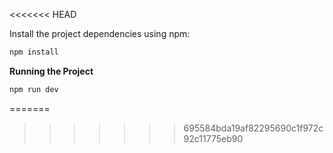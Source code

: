 <<<<<<< HEAD
        

Install the project dependencies using npm:

```bash
npm install
```

**Running the Project**

```bash
npm run dev
```
=======
>>>>>>> 695584bda19af82295690c1f972c92c11775eb90

